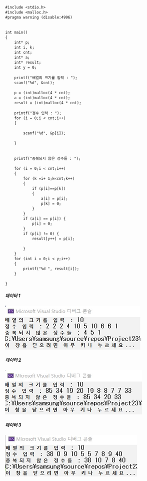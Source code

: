 ```
#include <stdio.h>
#include <malloc.h>
#pragma warning (disable:4996)


int main()
{
	int* p;
	int i, k;
	int cnt;
	int* a;
	int* result;
	int y = 0;

	printf("배열의 크기를 입력 : ");
	scanf("%d", &cnt);

	p = (int)malloc(4 * cnt);
	a = (int)malloc(4 * cnt);
	result = (int)malloc(4 * cnt);

	printf("정수 입력 : ");
	for (i = 0;i < cnt;i++)
	{
		
		scanf("%d", &p[i]);

	}

	
	printf("중복되지 않은 정수들 : ");

	for (i = 0;i < cnt;i++)
	{
		for (k =i+ 1;k<cnt;k++)
		{
			if (p[i]==p[k])
			{
				a[i] = p[i];
				p[k] = 0;
			}
		}
		if (a[i] == p[i]) {
			p[i] = 0;
		}
		if (p[i] != 0) {
			result[y++] = p[i];

		}
	}
	for (int i = 0;i < y;i++)
	{
		printf("%d ", result[i]);
	}
	
}
```

##### 데이터 1
![이미지](https://github.com/SEUNGYEONIIIM/SEUNGYEONIIIM/blob/main/%EA%B3%BC%EC%A0%9C.jpg)
##### 데이터 2
![이미지](https://github.com/SEUNGYEONIIIM/SEUNGYEONIIIM/blob/main/%EA%B3%BC%EC%A0%9C2.jpg)
##### 데이터 3
![이미지](https://github.com/SEUNGYEONIIIM/SEUNGYEONIIIM/blob/main/%EA%B3%BC%EC%A0%9C%203.jpg)
